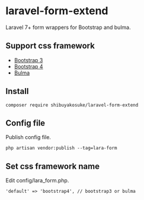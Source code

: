 # laravel-form-extend

Laravel 7+ form wrappers for Bootstrap and bulma.

## Support css framework

- [Bootstrap 3](https://getbootstrap.com/docs/3.4/)
- [Bootstrap 4](https://getbootstrap.com/docs/4.5/getting-started/introduction/)
- [Bulma](https://bulma.io/)

## Install 

```shell script
composer require shibuyakosuke/laravel-form-extend
```

## Config file

Publish config file.

```shell script
php artisan vendor:publish --tag=lara-form
```

## Set css framework name

Edit config/lara_form.php.

```
'default' => 'bootstrap4', // bootstrap3 or bulma
```
